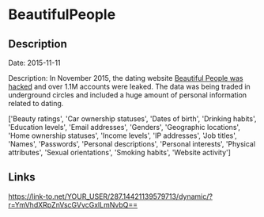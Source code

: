 # BeautifulPeople

## Description

Date: 2015-11-11

Description:
In November 2015, the dating website <a href="http://www.forbes.com/sites/thomasbrewster/2016/04/25/beautiful-people-hack-sexual-preference-location-addresses/#26a2cdf7559f" target="_blank" rel="noopener">Beautiful People was hacked</a> and over 1.1M accounts were leaked. The data was being traded in underground circles and included a huge amount of personal information related to dating.


['Beauty ratings', 'Car ownership statuses', 'Dates of birth', 'Drinking habits', 'Education levels', 'Email addresses', 'Genders', 'Geographic locations', 'Home ownership statuses', 'Income levels', 'IP addresses', 'Job titles', 'Names', 'Passwords', 'Personal descriptions', 'Personal interests', 'Physical attributes', 'Sexual orientations', 'Smoking habits', 'Website activity']

## Links

https://link-to.net/YOUR_USER/287.14421139579713/dynamic/?r=YmVhdXRpZnVscGVvcGxlLmNvbQ==